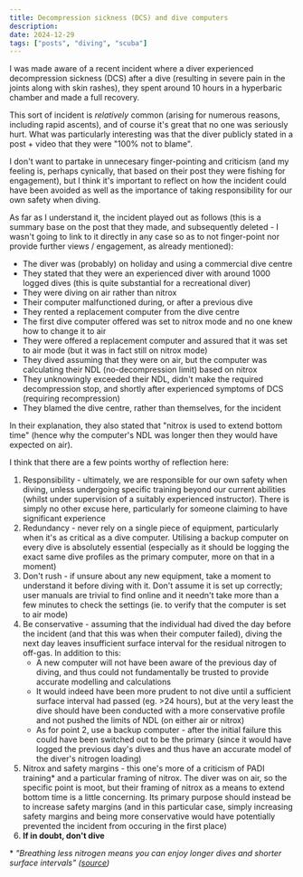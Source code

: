 ```yaml
---
title: Decompression sickness (DCS) and dive computers
description:
date: 2024-12-29
tags: ["posts", "diving", "scuba"]
---
```


I was made aware of a recent incident where a diver experienced decompression sickness (DCS) after a dive (resulting in severe pain in the joints along with skin rashes), they spent around 10 hours in a hyperbaric chamber and made a full recovery.

This sort of incident is _relatively_ common (arising for numerous reasons, including rapid ascents), and of course it's great that no one was seriously hurt. What was particularly interesting was that the diver publicly stated in a post + video that they were "100% not to blame".

I don't want to partake in unnecesary finger-pointing and criticism (and my feeling is, perhaps cynically, that based on their post they were fishing for engagement), but I think it's important to reflect on how the incident could have been avoided as well as the importance of taking responsibility for our own safety when diving.

As far as I understand it, the incident played out as follows (this is a summary base on the post that they made, and subsequently deleted - I wasn't going to link to it directly in any case so as to not finger-point nor provide further views / engagement, as already mentioned):

- The diver was (probably) on holiday and using a commercial dive centre
- They stated that they were an experienced diver with around 1000 logged dives (this is quite substantial for a recreational diver)
- They were diving on air rather than nitrox
- Their computer malfunctioned during, or after a previous dive
- They rented a replacement computer from the dive centre
- The first dive computer offered was set to nitrox mode and no one knew how to change it to air
- They were offered a replacement computer and assured that it was set to air mode (but it was in fact still on nitrox mode)
- They dived assuming that they were on air, but the computer was calculating their NDL (no-decompression limit) based on nitrox
- They unknowingly exceeded their NDL, didn't make the required decompression stop, and shortly after experienced symptoms of DCS (requiring recompression)
- They blamed the dive centre, rather than themselves, for the incident

In their explanation, they also stated that "nitrox is used to extend bottom time" (hence why the computer's NDL was longer then they would have expected on air).

I think that there are a few points worthy of reflection here:

1. Responsibility - ultimately, we are responsible for our own safety when diving, unless undergoing specific training beyond our current abilities (whilst under supervision of a suitably experienced instructor). There is simply no other excuse here, particularly for someone claiming to have significant experience
2. Redundancy - never rely on a single piece of equipment, particularly when it's as critical as a dive computer. Utilising a backup computer on every dive is absolutely essential (especially as it should be logging the exact same dive profiles as the primary computer, more on that in a moment)
3. Don't rush - if unsure about any new equipment, take a moment to understand it before diving with it. Don't assume it is set up correctly; user manuals are trivial to find online and it needn't take more than a few minutes to check the settings (ie. to verify that the computer is set to air mode)
4. Be conservative - assuming that the individual had dived the day before the incident (and that this was when their computer failed), diving the next day leaves insufficient surface interval for the residual nitrogen to off-gas. In addition to this:
   * A new computer will not have been aware of the previous day of diving, and thus could not fundamentally be trusted to provide accurate modelling and calculations
   * It would indeed have been more prudent to not dive until a sufficient surface interval had passed (eg. >24 hours), but at the very least the dive should have been conducted with a more conservative profile and not pushed the limits of NDL (on either air or nitrox)
   * As for point 2, use a backup computer - after the initial failure this could have been switched out to be the primary (since it would have logged the previous day's dives and thus have an accurate model of the diver's nitrogen loading)
5. Nitrox and safety margins - this one's more of a criticism of PADI training* and a particular framing of nitrox. The diver was on air, so the specific point is moot, but their framing of nitrox as a means to extend bottom time is a little concerning. Its primary purpose should instead be to increase safety margins (and in this particular case, simply increasing safety margins and being more conservative would have potentially prevented the incident from occuring in the first place)
6. **If in doubt, don't dive**


\* _"Breathing less nitrogen means you can enjoy longer dives and shorter surface intervals" ([source](https://store.padi.com/en-uk/courses/enriched-air-diver/p/60468-1B2C/))_
